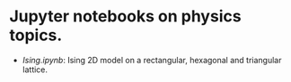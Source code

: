 # Jupyter notebooks on physics topics.

- *Ising.ipynb*: Ising 2D model on a rectangular, hexagonal and triangular lattice.
